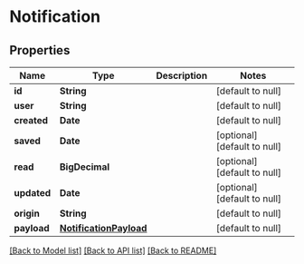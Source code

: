 # Notification
## Properties

| Name | Type | Description | Notes |
|------------ | ------------- | ------------- | -------------|
| **id** | **String** |  | [default to null] |
| **user** | **String** |  | [default to null] |
| **created** | **Date** |  | [default to null] |
| **saved** | **Date** |  | [optional] [default to null] |
| **read** | **BigDecimal** |  | [optional] [default to null] |
| **updated** | **Date** |  | [optional] [default to null] |
| **origin** | **String** |  | [default to null] |
| **payload** | [**NotificationPayload**](NotificationPayload.md) |  | [default to null] |

[[Back to Model list]](../README.md#documentation-for-models) [[Back to API list]](../README.md#documentation-for-api-endpoints) [[Back to README]](../README.md)

